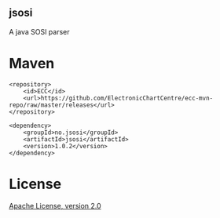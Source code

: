 ## jsosi

A java SOSI parser

# Maven

```
<repository>
    <id>ECC</id>
    <url>https://github.com/ElectronicChartCentre/ecc-mvn-repo/raw/master/releases</url>
</repository>

<dependency>
    <groupId>no.jsosi</groupId>
    <artifactId>jsosi</artifactId>
    <version>1.0.2</version>
</dependency>
````

# License

[Apache License, version 2.0](http://www.apache.org/licenses/LICENSE-2.0)

